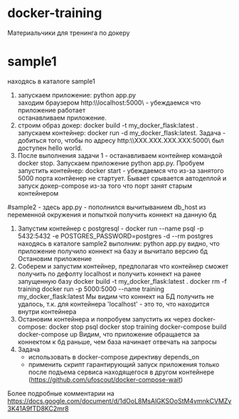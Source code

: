 # docker-training
Материальчики для тренинга по докеру

# sample1
находясь в каталоге sample1 
1) запускаем приложение: python app.py  
   заходим браузером http:\\\localhost:5000\ - убеждаемся что приложение работает  
   останавливаем приложение. 
2) строим образ докер: docker build -t my_docker_flask:latest .  
   запускаем контейнер: docker run -d  my_docker_flask:latest. 
   Задача - добиться того, чтобы по адресу http:\\\XXX.XXX.XXX.XXX:5000\ был доступен hello world. 
3) После выполнения задачи 1 - останавливаем контейнер командой docker stop. 
   Запускаем приложение python app.py. 
   Пробуем запустить контейнер: docker start - убеждаемся что из-за занятого 5000 порта контйенер не стартует. Бывает срывается автодеплой и запуск докер-compose из-за того что порт занят старым контейнером
   
   
#sample2 - здесь app.py - пополнился вычитыванием db_host из переменной окружения и попыткой получить коннект на данную бд
1) Запустим контейнер с postgresql -
   docker run --name psql -p 5432:5432 -e POSTGRES_PASSWORD=postgres -d --rm postgres
   находясь в каталоге sample2 выполним:
   python app.py
   видно, что приложение  получило коннект на базу и вычитало версию бд
   Остановим приложение
2) Соберем и запустим контейнер, предполагая что контейнер сможет получить по дефолту localhost и получить коннект на ранее запущенную базу
   docker build -t my_docker_flask:latest .
   docker rm -f training
   docker run -p 5000:5000 --name training  my_docker_flask:latest
   Мы видим что коннект на БД получить не удалось, т.к. для контейнера 'localhost' - это то, что находится внутри контейнера
3) Остановим контейнера и попробуем запустить их через docker-compose:
   docker stop psql
   docker stop training
   docker-compose build
   docker-compose up
   Видим, что приложение обращается за коннектом к бд раньше, чем база начинает отвечать на запросы
4) Задача
    - использовать в docker-compose директиву depends_on
    - применить скрипт гарантирующий запуск приложения только после подъема сервиса находящегося в другом контейнере
    (https://github.com/ufoscout/docker-compose-wait)



Более подробные комментарии на https://docs.google.com/document/d/1dOoL8MsAlGKSOoStM4vmnkCVMZy3K41A9fTD8KC2mr8
